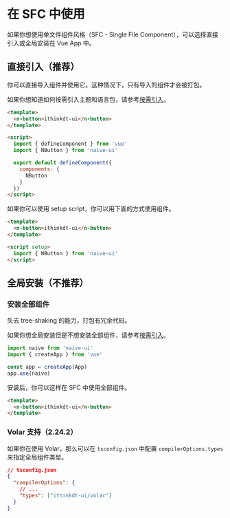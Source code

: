 <!--anchor:on-->

# 在 SFC 中使用

如果你想使用单文件组件风格（SFC - Single File Component），可以选择直接引入或全局安装在 Vue App 中。

## 直接引入（推荐）

你可以直接导入组件并使用它。这种情况下，只有导入的组件才会被打包。

如果你想知道如何按需引入主题和语言包，请参考[按需引入](import-on-demand)。

```html
<template>
  <n-button>ithinkdt-ui</n-button>
</template>

<script>
  import { defineComponent } from 'vue'
  import { NButton } from 'naive-ui'

  export default defineComponent({
    components: {
      NButton
    }
  })
</script>
```

如果你可以使用 setup script，你可以用下面的方式使用组件。

```html
<template>
  <n-button>ithinkdt-ui</n-button>
</template>

<script setup>
  import { NButton } from 'naive-ui'
</script>
```

## 全局安装（不推荐）

### 安装全部组件

失去 tree-shaking 的能力，打包有冗余代码。

如果你想全局安装但是不想安装全部组件，请参考[按需引入](import-on-demand)。

```js
import naive from 'naive-ui'
import { createApp } from 'vue'

const app = createApp(App)
app.use(naive)
```

安装后，你可以这样在 SFC 中使用全部组件。

```html
<template>
  <n-button>ithinkdt-ui</n-button>
</template>
```

### Volar 支持（2.24.2）

如果你在使用 Volar，那么可以在 `tsconfig.json` 中配置 `compilerOptions.types` 来指定全局组件类型。

```json
// tsconfig.json
{
  "compilerOptions": {
    // ...
    "types": ["ithinkdt-ui/volar"]
  }
}
```

